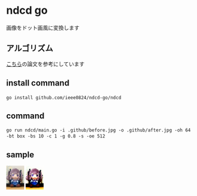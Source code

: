 # ndcd go
画像をドット画風に変換します

## アルゴリズム
[こちら](https://www.jstage.jst.go.jp/article/itej/74/3/74_597/_pdf)の論文を参考にしています


## install command

```
go install github.com/ieee0824/ndcd-go/ndcd
```

## command
```
go run ndcd/main.go -i .github/before.jpg -o .github/after.jpg -oh 64 -bt box -bs 10 -c 1 -g 0.8 -s -oe 512
```

## sample
<img height="64px" src=".github/before.jpg">
<img height="64px" src=".github/after.jpg">